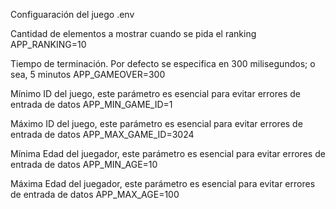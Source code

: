 Configuaración del juego
.env

Cantidad de elementos a mostrar cuando se pida el ranking
APP_RANKING=10

Tiempo de terminación. Por defecto se especifica en 300 milisegundos; o sea, 5 minutos
APP_GAMEOVER=300

Mínimo ID del juego, este parámetro es esencial para evitar errores de entrada de datos
APP_MIN_GAME_ID=1

Máximo ID del juego, este parámetro es esencial para evitar errores de entrada de datos
APP_MAX_GAME_ID=3024

Mínima Edad del juegador, este parámetro es esencial para evitar errores de entrada de datos
APP_MIN_AGE=10

Máxima Edad del juegador, este parámetro es esencial para evitar errores de entrada de datos
APP_MAX_AGE=100

